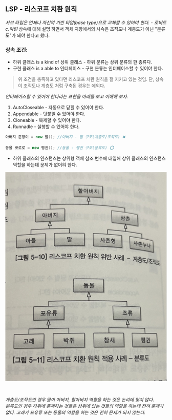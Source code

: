 ## LSP - 리스코프 치환 원칙

*서브 타입은 언제나 자신의 기반 타입(base type)으로 교체할 수 있어야 한다. - 로버트 c.마틴*
상속에 대해 설명 하면서 객체 지향에서의 사속은 조직도나 계층도가 아닌 "분류도"가 돼야 한다고 했다.

### 상속 조건:
- 하위 클래스 is a kind of 상위 클래스 - 하위 분류는 상위 분류의 한 종류다.
- 구현 클래스 is a able to 인터페이스 - 구현 분류는 인터페이스할 수 있어야 한다.

> 위 조건을 충족하고 있다면 리스코프 치환 원칙을 잘 지키고 있는 것임.
> 단, 상속이 조직도나 계층도 처럼 구축된 경우는 에외다.

*인터페이스할 수 있어야 한다라는 표현을 아래를 보고 이해해 보자.*
1. AutoCloseable - 자동으로 닫힐 수 있어야 한다.
2. Appendable - 덧붙일 수 있어야 한다.
3. Cloneable - 복제할 수 있어야 한다.
4. Runnadle - 실행할 수 있어야 한다.

```java
아버지 춘향이 = new 딸(); //아버지 - 딸 구조(계층도/조직도) ❌

동물 뽀로로 = new 펭귄(); //동물 - 펭귄 구조(분류도) ⭕️
```
- 하위 클래스의 인스턴스는 상위형 객체 참조 변수에 대입해 상위 클래스의 인스턴스 역할을 하는데 문제가 없어햐 한다.

<p align="center">
<img src="https://github.com/kmc77/java-oop-to-spring/blob/main/05_%EA%B0%9D%EC%B2%B4%20%EC%A7%80%ED%96%A5%20%EC%84%A4%EA%B3%84%205%EC%9B%90%EC%B9%99%20-%20SOLID/LSP%20-%20%EB%A6%AC%EC%8A%A4%EC%BD%94%ED%94%84%20%EC%B9%98%ED%99%98%20%EC%9B%90%EC%B9%99/IMG_4805.jpg" width="600"/>
</p>
<br>


*계층도/조직도인 경우 딸이 아버지, 할아버지 역할을 하는 것은 논리에 맞지 않다.*<br>
*분류도인 경우 하위에 존재하는 것들은 상위에 있는 것들의 역할을 하는데 전혀 문제가 없다. 고래가 포유류 또는 동물의 역할을 하는 것은 전혀 문제가 되지 않는다.*
